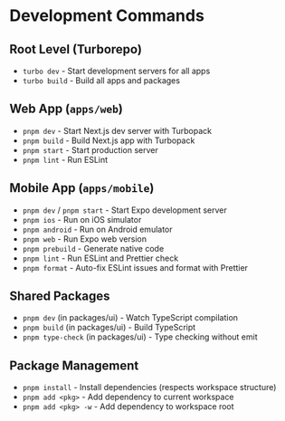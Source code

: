 # Development Commands

## Root Level (Turborepo)
- `turbo dev` - Start development servers for all apps
- `turbo build` - Build all apps and packages

## Web App (`apps/web`)
- `pnpm dev` - Start Next.js dev server with Turbopack
- `pnpm build` - Build Next.js app with Turbopack
- `pnpm start` - Start production server
- `pnpm lint` - Run ESLint

## Mobile App (`apps/mobile`)
- `pnpm dev` / `pnpm start` - Start Expo development server
- `pnpm ios` - Run on iOS simulator
- `pnpm android` - Run on Android emulator
- `pnpm web` - Run Expo web version
- `pnpm prebuild` - Generate native code
- `pnpm lint` - Run ESLint and Prettier check
- `pnpm format` - Auto-fix ESLint issues and format with Prettier

## Shared Packages
- `pnpm dev` (in packages/ui) - Watch TypeScript compilation
- `pnpm build` (in packages/ui) - Build TypeScript
- `pnpm type-check` (in packages/ui) - Type checking without emit

## Package Management
- `pnpm install` - Install dependencies (respects workspace structure)
- `pnpm add <pkg>` - Add dependency to current workspace
- `pnpm add <pkg> -w` - Add dependency to workspace root
